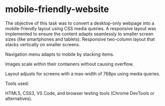 # mobile-friendly-website
The objective of this task was to convert a desktop-only webpage into a mobile-friendly layout using CSS media queries. A responsive layout was implemented to ensure the content adapts seamlessly to smaller screen sizes (like smartphones and tablets).
Responsive two-column layout that stacks vertically on smaller screens.

Navigation menu adapts to mobile by stacking items.

Images scale within their containers without causing overflow.

Layout adjusts for screens with a max-width of 768px using media queries.


Tools used:

HTML5, CSS3, VS Code, and browser testing tools (Chrome DevTools or alternatives).

